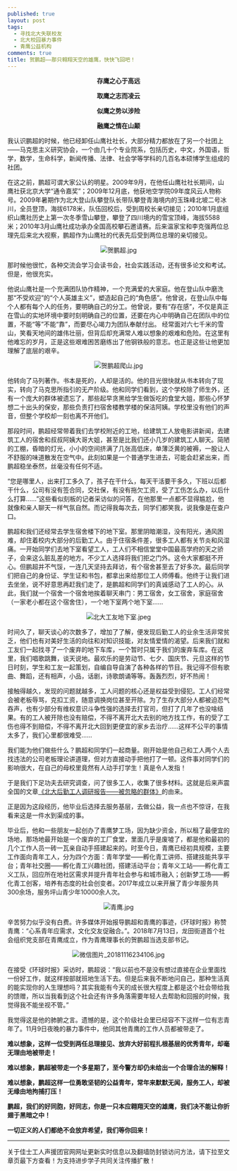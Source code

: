 ```yaml
---
published: true
layout: post
tags:
  - 寻找北大失联校友
  - 北大校园暴力事件
  - 青鹰公益机构
comments: true
title: 贺鹏超——那只翱翔天空的雄鹰，快快飞回吧！
---
```


<p align="center"><b>存鹰之心于高远</b></p>

<b><p align="center">取鹰之志而凌云</p></b>

<b><p align="center">似鹰之势以涉险</p></b>

<b><p align="center">融鹰之情在山颠</p></b>

我认识鹏超的时候，他已经卸任山鹰社社长，大部分精力都放在了另一个社团上——马克思主义研究协会，一个由几十个专业院系，包括历史，中文，外国语，哲学，数学，生命科学，新闻传播、法律、社会学等学科的几百名本硕博学生组成的社团。

在这之前，鹏超可谓大家公认的明星。2009年9月，在他任山鹰社社长期间，山鹰社获北京大学“通令嘉奖”；2009年12月底，他获地空学院09年度风云人物称号。2009年暑期作为北大登山队攀登队长带队攀登青海境内的玉珠峰北坡二号冰川，全员登顶，海拔6178米，队伍回校后，受到周校长亲切接见；2010年1月底组织山鹰社历史上第一次冬季雪山攀登，攀登了四川境内的雪宝顶峰，海拔5588米；2010年3月山鹰社成功承办全国高校攀石邀请赛。后来温家宝和李克强两位总理先后来北大视察，鹏超作为山鹰社的代表先后受到两位总理的亲切接见。

<p align="center"><img src="https://i.loli.net/2018/11/18/5bf14fa9882ce.jpg" alt="贺鹏超.jpg" title="贺鹏超.jpg" /></p>

那时候他很忙，各种交流会学习会读书会，社会实践活动，还有很多论文和考试。但是，他很充实。

他说山鹰社是一个充满团队协作精神，一个充满爱的大家庭。他在登山队中磨洗那“不受欢迎”的“个人英雄主义”，塑造起自己的“角色感”。他曾说，在登山队中每个人都有每个人的任务，要明确自己的分工。他曾说，要有“存在感”，不仅是真正在雪山的实地环境中要时刻明确自己的位置，还要在内心中明确自己在团队中的位置，不能“等”不能“靠”，而要尽心竭力为团队奉献付出。
经常面对六七千米的雪山，笑看天地间的雄伟壮丽，但背后却充满常人难以想象的艰难和危险。在这里有他难忘的岁月，正是这些艰难困苦磨练出了他钢铁般的意志。也正是这些让他更加理解了底层的艰辛。

<p align="center"><img src="https://i.loli.net/2018/11/18/5bf1502c9ad60.jpg" alt="贺鹏超爬山.jpg" title="贺鹏超爬山.jpg" /></p>

他转向了马列著作。书本是死的，人却是活的。他的目光很快就从书本转向了现实，转向了马克思所指引的无产阶级。他和同学们看到，这个学校除了师生外，还有一个庞大的群体被遗忘了，那些起早贪黑给学生做饭吃的食堂大姐，那些心怀梦想二十出头的保安，那些负责打扫宿舍楼教学楼的保洁阿姨。学校里没有他们的声音，但整个学校却一刻也离不开他们。

那段时间，鹏超经常带着我们去学校附近的工地，给建筑工人放电影讲新闻，去建筑工人的宿舍和叔叔阿姨大哥大姐，甚至是比我们还小几岁的建筑工人聊天。简陋的工棚，昏暗的灯光，小小的空间挤满了几张高低床，单薄泛黄的被褥，一股让人不舒服的味道散发在空气中。此刻如果是一个普通学生进去，可能会赶紧出来，而鹏超稳坐泰然，丝毫没有任何不适。

“您是哪里人，出来打工多久了，孩子在干什么，每天干活要干多久，下班以后都干什么，公司有没有签合同，交社保，有没有拖欠工资，受了工伤怎么办，以后什么打算……”这些看似刻板的记者采访似的问答，在他那里一点都不显得尴尬，他就像和亲人聊天一样气氛自然。而记得我每次去，同学们都笑我，说我像是在查户口。

鹏超和我们还经常去学生宿舍楼下的地下室。那里阴暗潮湿，没有阳光，通风困难，却住着校内大部分的后勤工人。由于住宿条件差，很多工人都有关节炎和风湿痛。一开始同学们去地下室看望工人，工人们不相信堂堂中国最高学府的天之骄子，会来这么脏乱差的地方。不少工人选择将我们拒之门外。这令大家都挺不开心。但鹏超并不气馁，一连几天坚持去拜访，有个宿舍甚至去了好多次。最后同学们把自己的身份证、学生证和书包，都拿出来给那位工人师傅看。他终于让我们进去坐坐，说不好意思再赶我们走了，是鹏超和同学们的真诚感动了工人的心。从此，我们就一个宿舍一个宿舍地挨着聊天串门：男工宿舍，女工宿舍，家庭宿舍（一家老小都在这个宿舍住），一个地下室两个地下室……

<p align="center"><img src="https://i.loli.net/2018/11/18/5bf15432d7cd2.jpeg" alt="北大工友地下室.jpeg" title="北大工友地下室.jpeg" /></p>

时间久了，聊天谈心的次数多了，增加了了解，便发现后勤工人的业余生活非常贫乏，他们也有对美好生活的向往和对知识技能，对友情爱情的渴望。后来我们就和工友们一起找寻了一个废弃的地下车库，一个暂时只属于我们的废弃车库。在这里，我们唱歌跳舞，谈天说地。最欢乐的是劳动节、七夕、国庆节、元旦这样的节日时刻，学生和工友一起策划，自编自导自演了各种各样的节目。我记得不但有歌曲、舞蹈，还有相声，小品，话剧，诗歌朗诵等等。轰轰烈烈，好不热闹！

接触得越久，发现的问题就越多，工人问题的核心还是权益受到侵犯。工人们经常会被老板辱骂，克扣工资，随意调换岗位甚至开除。为了生存大部分人都被迫忍气吞声，也有少部分有维权意识斗争性强的选择去打官司，但打了几年了也没啥结果。有的工人被开除也没有赔偿，不得不离开北大去别的地方找工作，有的受了工伤也得不到赔偿，不得不离开北大回到更便宜的家乡去治疗……这样不公平的事情太多了，我们心里都很难受……

我们能为他们做些什么？鹏超和同学们一起商量。刚开始是他自己和工人两个人去找违法的公司老板理论讲道理，但对方直接动手把他打了一顿。这件事对同学们的影响很大，在自己的母校里竟然有人动手打学生！真是令人发指！

于是我们下足功夫去研究调查，问了很多工人，收集了很多材料。这就是后来声震全国的文章[《北大后勤工人调研报告——被忽略的群体》](http://www.wyzxwk.com/Article/gongnong/2015/12/356375.html)的由来。

正是因为这段经历，他毕业后选择去服务基层，去做公益，我一点也不惊讶，在我看来这是一件水到渠成的事。

毕业后，他和一些朋友一起创办了青鹰梦工场，因为缺少资金，所以租了最便宜的场地，那场地最开始是一个废弃的工厂食堂，里面几乎是废墟了，都是他和最初的几个工作人员一砖一瓦亲自动手搭建起来的。时至今日，青鹰已经初具规模，主要工作面向青年工人，分为四个方面：青年学堂——孵化青工讲师、搭建技能共享平台；青年社交圈——孵化青工兴趣社团，搭建活动平台；青年义工站——孵化青工义工队，回应所在地社区需求并提升青年社会参与和城市融入；创新梦工场——孵化青工创客，培养有态度的社会创变者。2017年成立以来开展了青少年服务共300余场，服务坪山青少年10000余人次。

<p align="center"><img src="https://i.loli.net/2018/11/16/5bee4db84c8f9.jpg" alt="青鹰.jpg" title="青鹰.jpg" /></p>

辛苦努力似乎没有白费。许多媒体开始报导鹏超和青鹰的事迹，《环球时报》称赞青鹰：“心系青年应需求，文化交友促融合。”。2018年7月13日，龙田街道首个社会组织党支部在青鹰成立，作为青鹰理事长的贺鹏超当选支部书记。

<p align="center"><img src="https://i.loli.net/2018/11/18/5bf151368ce00.jpg" alt="微信图片_20181116234106.jpg" title="微信图片_20181116234106.jpg" /></p>

在接受《环球时报》采访时，鹏超说：“我以前也不是没有想过直接在企业里面找一份好工作，就这样按部就班地生活下去。但是后来我不断地问自己，那种生活真的能实现你的人生理想吗？其实我能有今天的成长很大程度上都是这个社会带给我的馈赠，所以当我看到这个社会还有许多角落需要年轻人去帮助和回报的时候，我觉得我不能坐视不管。”

我觉得这是他的肺腑之言。遗憾的是，这个阶级社会里已经容不下这样一位有志青年了。11月9日夜晚的暴力事件中，他同其他青鹰的工作人员都被带走了。

**难以想象，这样一位受到两任总理接见、放弃大好前程扎根基层的优秀青年，却毫无理由地被带走！**

**难以想象，鹏超被带走一个多星期了，至今警方却仍未给出一个合理合法的解释！**

**难以想象，鹏超这样一位勇敢坚韧的公益青年，常年来默默无闻，服务工人，却被无缘由地拘捕打压！**

**鹏超，我们的好同胞，好同志，你是一只本应翱翔天空的雄鹰，我们决不能让你折翅于黑暗之中！**

**一切正义的人们都绝不会放弃希望，我们等你回来！**

---
关于佳士工人声援团官网网址更新实时信息以及翻墙防封锁访问方法，请下拉至文章页最下方查看！为支持进步学子共同关注传播扩散！
